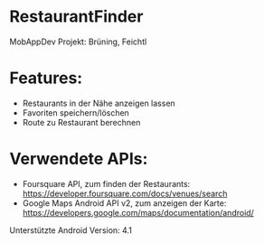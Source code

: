 RestaurantFinder
================

MobAppDev Projekt: Brüning, Feichtl

Features:
===============

- Restaurants in der Nähe anzeigen lassen
- Favoriten speichern/löschen
- Route zu Restaurant berechnen

Verwendete APIs:
===============

- Foursquare API, zum finden der Restaurants: https://developer.foursquare.com/docs/venues/search
- Google Maps Android API v2, zum anzeigen der Karte: https://developers.google.com/maps/documentation/android/

Unterstützte Android Version: 4.1
